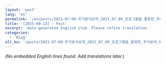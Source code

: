```yaml
---
layout: 'post'
lang: 'en'
permalink: '/en/posts/2021-07-09-주가분석요약_2021_07_09_프로그램을_활용한_주식분석_예상결과_08_46_08/'
title: '[2025-08-13] - Post'
excerpt: 'Auto-generated English stub. Please refine translation.'
categories:
  - 'Blog'
alt_ko: '/posts/2021-07-09-주가분석요약_2021_07_09_프로그램을_활용한_주식분석_예상결과_08_46_08/'
---
```


(*No embedded English lines found. Add translations later.*)
